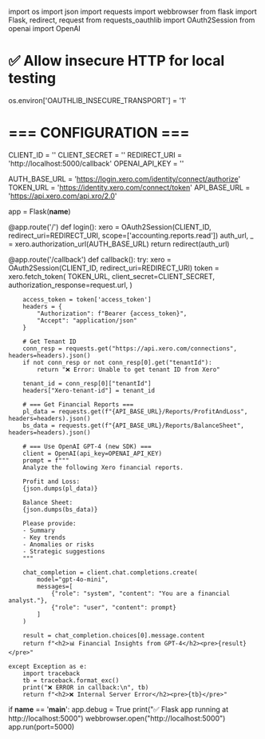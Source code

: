 import os
import json
import requests
import webbrowser
from flask import Flask, redirect, request
from requests_oauthlib import OAuth2Session
from openai import OpenAI

# ✅ Allow insecure HTTP for local testing
os.environ['OAUTHLIB_INSECURE_TRANSPORT'] = '1'

# === CONFIGURATION ===
CLIENT_ID = ''
CLIENT_SECRET = ''
REDIRECT_URI = 'http://localhost:5000/callback'
OPENAI_API_KEY = ''

AUTH_BASE_URL = 'https://login.xero.com/identity/connect/authorize'
TOKEN_URL = 'https://identity.xero.com/connect/token'
API_BASE_URL = 'https://api.xero.com/api.xro/2.0'

app = Flask(__name__)

@app.route('/')
def login():
    xero = OAuth2Session(CLIENT_ID, redirect_uri=REDIRECT_URI, scope=['accounting.reports.read'])
    auth_url, _ = xero.authorization_url(AUTH_BASE_URL)
    return redirect(auth_url)

@app.route('/callback')
def callback():
    try:
        xero = OAuth2Session(CLIENT_ID, redirect_uri=REDIRECT_URI)
        token = xero.fetch_token(
            TOKEN_URL,
            client_secret=CLIENT_SECRET,
            authorization_response=request.url,
        )

        access_token = token['access_token']
        headers = {
            "Authorization": f"Bearer {access_token}",
            "Accept": "application/json"
        }

        # Get Tenant ID
        conn_resp = requests.get("https://api.xero.com/connections", headers=headers).json()
        if not conn_resp or not conn_resp[0].get("tenantId"):
            return "❌ Error: Unable to get tenant ID from Xero"

        tenant_id = conn_resp[0]["tenantId"]
        headers["Xero-tenant-id"] = tenant_id

        # === Get Financial Reports ===
        pl_data = requests.get(f"{API_BASE_URL}/Reports/ProfitAndLoss", headers=headers).json()
        bs_data = requests.get(f"{API_BASE_URL}/Reports/BalanceSheet", headers=headers).json()

        # === Use OpenAI GPT-4 (new SDK) ===
        client = OpenAI(api_key=OPENAI_API_KEY)
        prompt = f"""
        Analyze the following Xero financial reports.

        Profit and Loss:
        {json.dumps(pl_data)}

        Balance Sheet:
        {json.dumps(bs_data)}

        Please provide:
        - Summary
        - Key trends
        - Anomalies or risks
        - Strategic suggestions
        """

        chat_completion = client.chat.completions.create(
            model="gpt-4o-mini",
            messages=[
                {"role": "system", "content": "You are a financial analyst."},
                {"role": "user", "content": prompt}
            ]
        )

        result = chat_completion.choices[0].message.content
        return f"<h2>📊 Financial Insights from GPT-4</h2><pre>{result}</pre>"

    except Exception as e:
        import traceback
        tb = traceback.format_exc()
        print("❌ ERROR in callback:\n", tb)
        return f"<h2>❌ Internal Server Error</h2><pre>{tb}</pre>"

if __name__ == '__main__':
    app.debug = True
    print("✅ Flask app running at http://localhost:5000")
    webbrowser.open("http://localhost:5000")
    app.run(port=5000)




